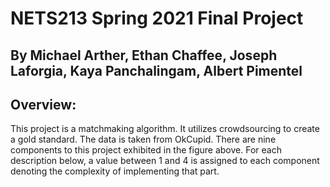 <h1>NETS213 Spring 2021 Final Project</h1>

<h2> By Michael Arther, Ethan Chaffee, Joseph Laforgia, Kaya Panchalingam, Albert Pimentel </h2>

<h2> Overview: </h2>
This project is a matchmaking algorithm. It utilizes crowdsourcing to create a gold standard. The
data is taken from OkCupid. There are nine components to this project exhibited in the figure
above. For each description below, a value between 1 and 4 is assigned to each component
denoting the complexity of implementing that part.
